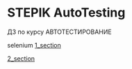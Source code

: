 # STEPIK AutoTesting
ДЗ по курсу АВТОТЕСТИРОВАНИЕ  
 
selenium
[1_section](https://github.com/RadostMoyaaa/StepikAutoTesting/tree/master/1_section)  

[2_section](https://github.com/RadostMoyaaa/StepikAutoTesting/tree/master/2_section)